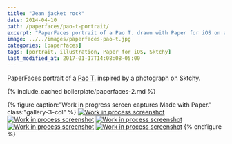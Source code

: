 ```yaml
---
title: "Jean jacket rock"
date: 2014-04-10
path: /paperfaces/pao-t-portrait/
excerpt: "PaperFaces portrait of a Pao T. drawn with Paper for iOS on an iPad."
image: ../../images/paperfaces-pao-t.jpg
categories: [paperfaces]
tags: [portrait, illustration, Paper for iOS, Sktchy]
last_modified_at: 2017-01-17T14:08:08-05:00
---
```


PaperFaces portrait of a [Pao T.](https://sktchy.com/LWk59H) inspired by a photograph on Sktchy.

{% include_cached boilerplate/paperfaces-2.md %}

{% figure caption:"Work in progress screen captures Made with Paper." class:"gallery-3-col" %}
[![Work in process screenshot](../../images/paperfaces-pao-t-process-1-600.jpg)](../../images/paperfaces-pao-t-process-1-lg.jpg)
[![Work in process screenshot](../../images/paperfaces-pao-t-process-2-600.jpg)](../../images/paperfaces-pao-t-process-2-lg.jpg)
[![Work in process screenshot](../../images/paperfaces-pao-t-process-3-600.jpg)](../../images/paperfaces-pao-t-process-3-lg.jpg)
[![Work in process screenshot](../../images/paperfaces-pao-t-process-4-600.jpg)](../../images/paperfaces-pao-t-process-4-lg.jpg)
[![Work in process screenshot](../../images/paperfaces-pao-t-process-5-600.jpg)](../../images/paperfaces-pao-t-process-5-lg.jpg)
{% endfigure %}

